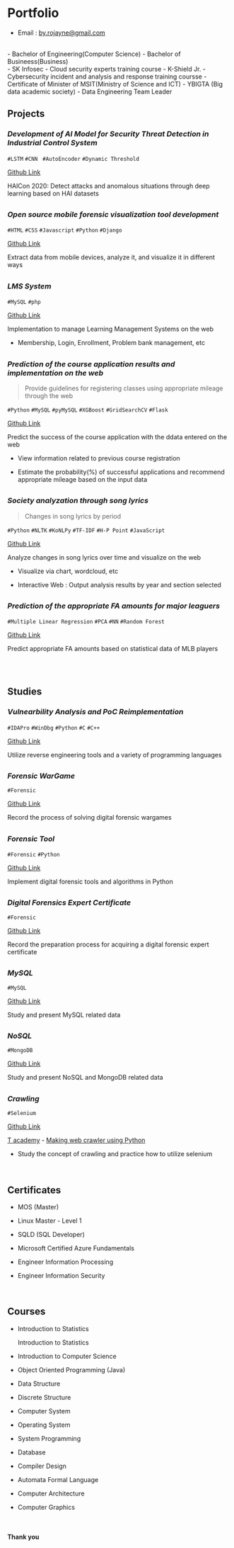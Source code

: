 # Portfolio

- Email : by.rojayne@gmail.com
<br>
- Bachelor of Engineering(Computer Science)
- Bachelor of Busineess(Business)
<br>
- SK Infosec
  - Cloud security experts training course
- K-Shield Jr.
  - Cybersecurity incident and analysis and response training coursse
  - Certificate of Minister of MSIT(Ministry of Science and ICT)
- YBIGTA (Big data academic society)
  - Data Engineering Team Leader

<br>

## Projects

### *Development of AI Model for Security Threat Detection in Industrial Control System*

`#LSTM` `#CNN ` `#AutoEncoder` `#Dynamic Threshold`

[Github Link](https://github.com/by-roj/20_HAISecurity-Detection)

HAICon 2020: Detect attacks and anomalous situations through deep learning based on HAI datasets

##

### *Open source mobile forensic visualization tool development*

`#HTML` `#CSS` `#Javascript` `#Python` `#Django`

[Github Link](https://github.com/by-roj/21_MobileForensic-Tool)

Extract data from mobile devices, analyze it, and visualize it in different ways

##  

### *LMS System*

`#MySQL` `#php`

[Github Link](https://github.com/by-roj/20_HAISecurity-Detection)

Implementation to manage Learning Management Systems on the web

- Membership, Login, Enrollment, Problem bank management, etc

##  

### *Prediction of the course application results and implementation on the web*

> Provide guidelines for registering classes using appropriate mileage through the web

`#Python` `#MySQL` `#pyMySQL` `#XGBoost` `#GridSearchCV` `#Flask`

[Github Link](https://github.com/by-roj/19_CourseRegistration-Prediction)

Predict the success of the course application with the ddata entered on the web

- View information related to previous course registration

- Estimate the probability(%) of successful applications and recommend appropriate mileage based on the input data

##  

### *Society analyzation through song lyrics*

> Changes in song lyrics by period

`#Python` `#NLTK` `#KoNLPy` `#TF-IDF` `#H-P Point` `#JavaScript`

[Github Link](https://github.com/by-roj/19_Lyrics-Analysis)

Analyze changes in song lyrics over time and visualize on the web

- Visualize via chart, wordcloud, etc

- Interactive Web : Output analysis results by year and section selected

##  

### *Prediction of the appropriate FA amounts for major leaguers*

`#Multiple Linear Regression` `#PCA` `#NN` `#Random Forest`

[Github Link](https://github.com/by-roj/19_MLB-Prediction)

Predict appropriate FA amounts based on statistical data of MLB players

## 

<br>

## Studies

###  *Vulnearbility Analysis and PoC Reimplementation*
`#IDAPro` `#WinDbg` `#Python` `#C` `#C++` 

[Github Link](https://github.com/by-roj/24_Vulnerability-Analysis-and-PoC-Reimplementation)

Utilize reverse engineering tools and a variety of programming languages

##

### *Forensic WarGame*

`#Forensic`

[Github Link](https://github.com/by-roj/20_Forensic-WarGame)

Record the process of solving digital forensic wargames

##  

### *Forensic Tool*

`#Forensic` `#Python`

[Github Link](https://github.com/by-roj/20_Forensic-Tool)

Implement digital forensic tools and algorithms in Python

##  

### *Digital Forensics Expert Certificate*

`#Forensic`

[Github Link](https://github.com/by-roj/20_Forensic-Study)

Record the preparation process for acquiring a digital forensic expert certificate

##  

### *MySQL*

`#MySQL`

[Github Link](https://github.com/by-roj/19_MySQL-Study)

Study and present MySQL related data

##  

### *NoSQL*

`#MongoDB`

[Github Link](https://github.com/by-roj/19_NoSQL-Study)

Study and present NoSQL and MongoDB related data

##  

### *Crawling*

`#Selenium`

[Github Link](https://github.com/by-roj/19_Crawling-Study)

[T academy](https://tacademy.skplanet.com/frontMain.action) - [Making web crawler using Python](https://tacademy.skplanet.com/live/player/onlineLectureDetail.action?seq=133)

- Study the concept of crawling and practice how to utilize selenium

<br>

 ## Certificates

 - MOS (Master)

 - Linux Master - Level 1
 
 - SQLD (SQL Developer)

 - Microsoft Certified Azure Fundamentals

 - Engineer Information Processing

 - Engineer Information Security

<br>

 ## Courses

- Introduction to Statistics

  Introduction to Statistics

- Introduction to Computer Science

- Object Oriented Programming (Java)

- Data Structure

- Discrete Structure

- Computer System

- Operating System

- System Programming

- Database

- Compiler Design

- Automata Formal Language

- Computer Architecture

- Computer Graphics


<br>

#### Thank you
